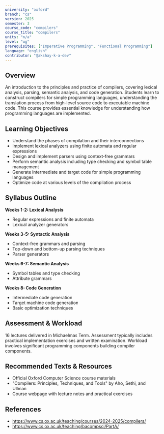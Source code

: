 ```yaml
---
university: "oxford"
branch: "cs"
version: 2025
semester: 3
course_code: "compilers"
course_title: "compilers"
units: "n/a"
level: "ug"
prerequisites: ["Imperative Programming", "Functional Programming"]
language: "english"
contributor: "@akshay-k-a-dev"
---
```


## Overview

An introduction to the principles and practice of compilers, covering lexical analysis, parsing, semantic analysis, and code generation. Students learn to construct compilers for simple programming languages, understanding the translation process from high-level source code to executable machine code. This course provides essential knowledge for understanding how programming languages are implemented.

## Learning Objectives

- Understand the phases of compilation and their interconnections
- Implement lexical analyzers using finite automata and regular expressions
- Design and implement parsers using context-free grammars
- Perform semantic analysis including type checking and symbol table management
- Generate intermediate and target code for simple programming languages
- Optimize code at various levels of the compilation process

## Syllabus Outline

**Weeks 1-2: Lexical Analysis**
- Regular expressions and finite automata
- Lexical analyzer generators

**Weeks 3-5: Syntactic Analysis**
- Context-free grammars and parsing
- Top-down and bottom-up parsing techniques
- Parser generators

**Weeks 6-7: Semantic Analysis**
- Symbol tables and type checking
- Attribute grammars

**Weeks 8: Code Generation**
- Intermediate code generation
- Target machine code generation
- Basic optimization techniques

## Assessment & Workload

16 lectures delivered in Michaelmas Term. Assessment typically includes practical implementation exercises and written examination. Workload involves significant programming components building compiler components.

## Recommended Texts & Resources

- Official Oxford Computer Science course materials
- "Compilers: Principles, Techniques, and Tools" by Aho, Sethi, and Ullman
- Course webpage with lecture notes and practical exercises

## References

- https://www.cs.ox.ac.uk/teaching/courses/2024-2025/compilers/
- https://www.cs.ox.ac.uk/teaching/bacompsci/PartA/
